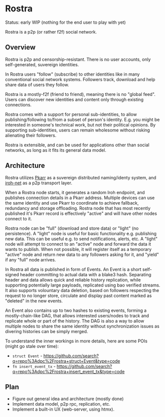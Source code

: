 # Rostra

Status: early WIP (nothing for the end user to play with yet)

Rostra is a p2p (or rather f2f) social network.

## Overview

Rostra is p2p and censorship-resistant. There is no user accounts,
only self-generated, suvereign identities.

In Rostra users "follow" (subscribe) to other identities like in
many conventional social network systems. Followers track, download
and help share data of users they follow.

Rostra is a mostly-f2f (friend to friend), meaning
there is no "global feed". Users can discover new identities
and content only through existing connections.

Rostra comes with a support for personal sub-identities, to allow
publishing/following to/from a subset of person's identity.
E.g. you might be interested in someone's technical work,
but not their political opinions. By supporting sub-identities,
users can remain wholesome without risking alienating their
followers.

Rostra is extensible, and can be used for applications other
than social networks, as long as it fits its general data
model.

## Architecture

Rostra utilizes [Pkarr][pkarr] as a suvereign distributed naming/identy system,
and [iroh-net][iroh-net] as a p2p transport layer.

[pkarr]: https://github.com/pubky/pkarr
[iroh-net]: https://github.com/n0-computer/iroh

When a Rostra node starts, it generates a random Iroh endpoint,
and publishes connection details in a Pkarr address. Multiple
devices can use the same identity and use Pkarr to coordinate
to achieve fallback, redundancy and storage offloading. Rostra
node that has most recently published it's Pkarr record is
effectively "active" and will have other nodes connect to it.


Rostra node can be "full" (download and store data) or "light" (no persistence). A "light" node is useful for basic
functionality e.g. publishing new data. This can be useful e.g. to send notifications, alerts, etc. A "light" node will attempt to
connect to an "active" node and forward the data it wants to publish. When not possible, it will register itself as a
temporary "active" node and return new data to any followers asking for it, and "yield" if any "full" node arrives.

In Rostra all data is published in form of Events. An Event
is a short self-signed header committing to actual data with a blake3 hash.
Separating header and data allows quick and reliable history replication,
while supporting potentially large payloads, replicated using bao verified
streams. It also supports volountary data deletion, based on followers
respecting the request to no longer store, circulate and display past content
marked as "deleted" in the new events.

An Event also contains up to two hashes to existing events, forming a mostly-chain-like
DAG, that allows interested users/nodes to track and replicate whole or part of the history.
The DAG is also a way to allow multiple nodes to share the same identity
without synchronization issues as divering histories can be simply merged.

To understand the inner workings in more details, here are some POIs (might go stale over time):

* `struct Event` - https://github.com/search?q=repo%3Adpc%2Frostra+struct+Event&type=code
* `fn insert_event_tx` - https://github.com/search?q=repo%3Adpc%2Frostra+insert_event_tx&type=code

## Plan

* Figure out general idea and architecture (mostly done)
* Implement data model, p2p rpc, replication, etc.
* Implement a built-in UX (web-server, using htmx).
